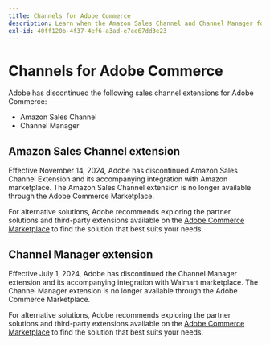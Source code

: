 ```yaml
---
title: Channels for Adobe Commerce
description: Learn when the Amazon Sales Channel and Channel Manager for Adobe Commerce extensions reached end-of-life.
exl-id: 40ff120b-4f37-4ef6-a3ad-e7ee67dd3e23
---
```


# Channels for Adobe Commerce

Adobe has discontinued the following sales channel extensions for Adobe Commerce:

- Amazon Sales Channel
- Channel Manager

## Amazon Sales Channel extension

Effective November 14, 2024, Adobe has discontinued Amazon Sales Channel Extension and its accompanying integration with Amazon marketplace. The Amazon Sales Channel extension is no longer available through the Adobe Commerce Marketplace.

For alternative solutions, Adobe recommends exploring the partner solutions and third-party extensions available on the [Adobe Commerce Marketplace](https://commercemarketplace.adobe.com/) to find the solution that best suits your needs.

## Channel Manager extension

Effective July 1, 2024, Adobe has discontinued the Channel Manager extension and its accompanying integration with Walmart marketplace. The Channel Manager extension is no longer available through the Adobe Commerce Marketplace.

For alternative solutions, Adobe recommends exploring the partner solutions and third-party extensions available on the [Adobe Commerce Marketplace](https://commercemarketplace.adobe.com/) to find the solution that best suits your needs.
